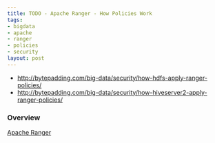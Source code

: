 ```yaml
---
title: TODO - Apache Ranger - How Policies Work
tags:
- bigdata
- apache
- ranger
- policies
- security
layout: post
---
```


* http://bytepadding.com/big-data/security/how-hdfs-apply-ranger-policies/
* http://bytepadding.com/big-data/security/how-hiveserver2-apply-ranger-policies/

### Overview
[Apache Ranger](https://ranger.apache.org/)

